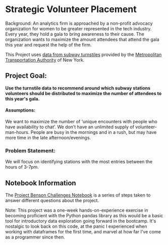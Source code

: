 # Strategic Volunteer Placement

Background:
An analytics firm is approached by a non-profit advocacy organization for women to be greater represented in the tech industry. Every year, they hold a gala to bring awareness to their cause. The organization wants to maximize the amount attendees that attend the gala this year and request the help of the firm.

This Project uses [data from subway turnstiles](http://web.mta.info/developers/turnstile.html) provided by the [Metropolitan Transportation Authority](www.mta.info) of New York.

## Project Goal:

**Use the turnstile data to recommend around which subway stations volunteers should be distributed to maximize the number of attendees to this year's gala.**

#### Assumptions: 

We want to maximize the number of ‘unique encounters with people who have availability to chat’. We don’t have an unlimited supply of volunteer-man-hours. People are busy in the mornings and in a rush, but may have more time in the late afternoon/evenings.

### Problem Statement:

We will focus on identifying stations with the most entries between the hours of 3-7pm. 


## Notebook Information
The [Project Benson Challenges Notebook](Project_Benson_Challenges.ipynb) is a series of steps taken to answer different questions about the project.


Note: This project was a one-week hands-on-experience exercise in becoming proficient with the Python pandas library as this would be a basic tool for introductory data exploration going forward in the bootcamp. It's nostalgic to look back on this code, at the panic I experienced when working with dataframes for the first time, and marvel at how far I've come as a programmer since then.
